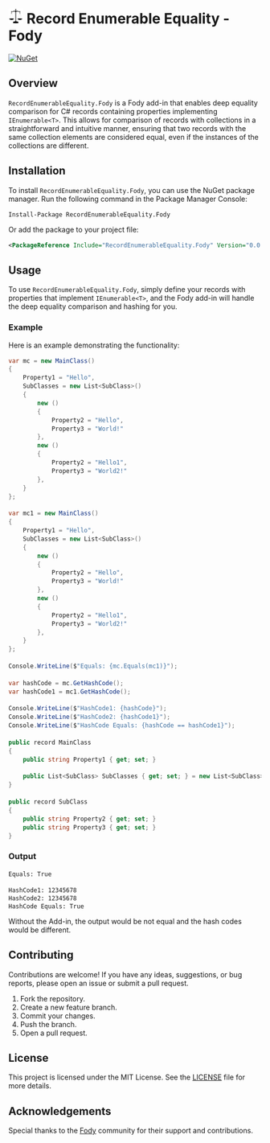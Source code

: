 # <img src="assets/logo.png" height="30px"> Record Enumerable Equality - Fody

[![NuGet](https://img.shields.io/nuget/v/RecordEnumerableEquality.Fody.svg)](https://www.nuget.org/packages/RecordEnumerableEquality.Fody/)
<!-- [![Build Status](https://img.shields.io/github/workflow/status/JKamsker/RecordEnumerableEquality.Fody/CI)](https://github.com/JKamsker/RecordEnumerableEquality.Fody/actions) -->

## Overview

`RecordEnumerableEquality.Fody` is a Fody add-in that enables deep equality comparison for C# records containing properties implementing `IEnumerable<T>`. This allows for comparison of records with collections in a straightforward and intuitive manner, ensuring that two records with the same collection elements are considered equal, even if the instances of the collections are different.

## Installation

To install `RecordEnumerableEquality.Fody`, you can use the NuGet package manager. Run the following command in the Package Manager Console:

```shell
Install-Package RecordEnumerableEquality.Fody
```

Or add the package to your project file:

```xml
<PackageReference Include="RecordEnumerableEquality.Fody" Version="0.0.6" />
```

## Usage

To use `RecordEnumerableEquality.Fody`, simply define your records with properties that implement `IEnumerable<T>`, and the Fody add-in will handle the deep equality comparison and hashing for you.

### Example

Here is an example demonstrating the functionality:

```csharp
var mc = new MainClass()
{
    Property1 = "Hello",
    SubClasses = new List<SubClass>()
    {
        new ()
        {
            Property2 = "Hello",
            Property3 = "World!"
        },
        new ()
        {
            Property2 = "Hello1",
            Property3 = "World2!"
        },
    }
};

var mc1 = new MainClass()
{
    Property1 = "Hello",
    SubClasses = new List<SubClass>()
    {
        new ()
        {
            Property2 = "Hello",
            Property3 = "World!"
        },
        new ()
        {
            Property2 = "Hello1",
            Property3 = "World2!"
        },
    }
};

Console.WriteLine($"Equals: {mc.Equals(mc1)}");

var hashCode = mc.GetHashCode();
var hashCode1 = mc1.GetHashCode();

Console.WriteLine($"HashCode1: {hashCode}");
Console.WriteLine($"HashCode2: {hashCode1}");
Console.WriteLine($"HashCode Equals: {hashCode == hashCode1}");

public record MainClass
{
    public string Property1 { get; set; }

    public List<SubClass> SubClasses { get; set; } = new List<SubClass>();
}

public record SubClass
{
    public string Property2 { get; set; }
    public string Property3 { get; set; }
}
```

### Output

```text
Equals: True

HashCode1: 12345678
HashCode2: 12345678
HashCode Equals: True
```

Without the Add-in, the output would be not equal and the hash codes would be different.

## Contributing

Contributions are welcome! If you have any ideas, suggestions, or bug reports, please open an issue or submit a pull request.

1. Fork the repository.
2. Create a new feature branch.
3. Commit your changes.
4. Push the branch.
5. Open a pull request.

## License

This project is licensed under the MIT License. See the [LICENSE](LICENSE) file for more details.

## Acknowledgements

Special thanks to the [Fody](https://github.com/Fody/Fody) community for their support and contributions.
